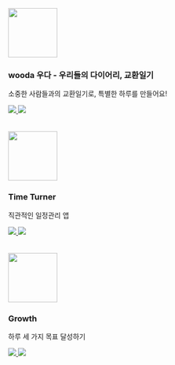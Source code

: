 <img src="https://github.com/user-attachments/assets/c2bdee2d-aa28-448e-9b16-8c479084d7d2" width=100 height=100 />

### wooda 우다 - 우리들의 다이어리, 교환일기
소중한 사람들과의 교환일기로, 특별한 하루를 만들어요!

<div>
  <a href="https://apps.apple.com/app/id6720722660" target="_blank">
    <img src="https://img.shields.io/badge/App_Store-0D96F6?style=for-the-badge&logo=app-store&logoColor=white" />
  </a>
  <a href="https://play.google.com/store/apps/details?id=com.yurang.wooda" target="_blank">
    <img src="https://img.shields.io/badge/Google_Play-414141?style=for-the-badge&logo=google-play&logoColor=white" />
  </a>
</div>

<br/>
<br/>


<img src="https://github.com/user-attachments/assets/eb46b611-f1ad-4d42-bdf3-a19f0548e671" width=100 height=100 />

### Time Turner
직관적인 일정관리 앱

<div>
  <a href="https://apps.apple.com/app/id6450616421" target="_blank">
    <img src="https://img.shields.io/badge/App_Store-0D96F6?style=for-the-badge&logo=app-store&logoColor=white" />
  </a>
  <a href="https://play.google.com/store/apps/details?id=com.time.turner" target="_blank">
    <img src="https://img.shields.io/badge/Google_Play-414141?style=for-the-badge&logo=google-play&logoColor=white" />
  </a>
</div>

<br/>
<br/>


<img src="https://github.com/user-attachments/assets/71634e88-7c35-4ac4-8be4-5d13e0af6231" width=100 height=100 />

### Growth
하루 세 가지 목표 달성하기

<div>
  <a href="https://apps.apple.com/app/id6677024304" target="_blank">
    <img src="https://img.shields.io/badge/App_Store-0D96F6?style=for-the-badge&logo=app-store&logoColor=white" />
  </a>
  <a href="https://play.google.com/store/apps/details?id=com.yurang.growth" target="_blank">
    <img src="https://img.shields.io/badge/Google_Play-414141?style=for-the-badge&logo=google-play&logoColor=white" />
  </a>
</div>
